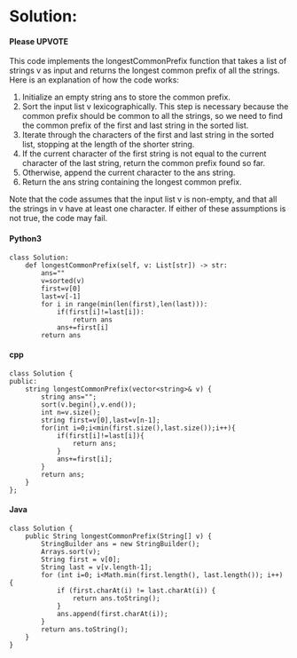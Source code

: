 # Solution:
#### Please UPVOTE


This code implements the longestCommonPrefix function that takes a list of strings v as input and returns the longest common prefix of all the strings. Here is an explanation of how the code works:

1. Initialize an empty string ans to store the common prefix.
2. Sort the input list v lexicographically. This step is necessary because the common prefix should be common to all the strings, so we need to find the common prefix of the first and last string in the sorted list.
3. Iterate through the characters of the first and last string in the sorted list, stopping at the length of the shorter string.
4. If the current character of the first string is not equal to the current character of the last string, return the common prefix found so far.
5. Otherwise, append the current character to the ans string.
6. Return the ans string containing the longest common prefix.

Note that the code assumes that the input list v is non-empty, and that all the strings in v have at least one character. If either of these assumptions is not true, the code may fail.
#### Python3
```
class Solution:
    def longestCommonPrefix(self, v: List[str]) -> str:
        ans=""
        v=sorted(v)
        first=v[0]
        last=v[-1]
        for i in range(min(len(first),len(last))):
            if(first[i]!=last[i]):
                return ans
            ans+=first[i]
        return ans 

```
#### cpp
```
class Solution {
public:
    string longestCommonPrefix(vector<string>& v) {
        string ans="";
        sort(v.begin(),v.end());
        int n=v.size();
        string first=v[0],last=v[n-1];
        for(int i=0;i<min(first.size(),last.size());i++){
            if(first[i]!=last[i]){
                return ans;
            }
            ans+=first[i];
        }
        return ans;
    }
};
```
#### Java 
```
class Solution {
    public String longestCommonPrefix(String[] v) {
        StringBuilder ans = new StringBuilder();
        Arrays.sort(v);
        String first = v[0];
        String last = v[v.length-1];
        for (int i=0; i<Math.min(first.length(), last.length()); i++) {
            if (first.charAt(i) != last.charAt(i)) {
                return ans.toString();
            }
            ans.append(first.charAt(i));
        }
        return ans.toString();
    }
}
```
